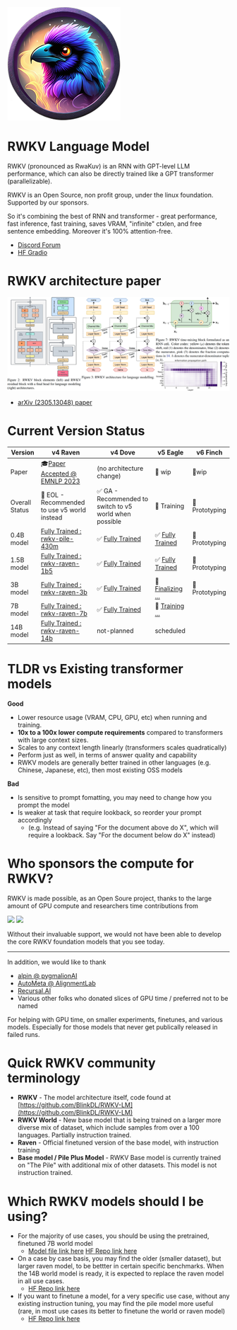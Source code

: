 ![RWKV raven avartar](./img/rwkv-avartar-256p.png)

# RWKV Language Model

RWKV (pronounced as RwaKuv) is an RNN with GPT-level LLM performance, which can also be directly trained like a GPT transformer (parallelizable).

RWKV is an Open Source, non profit group, under the linux foundation. Supported by our sponsors.

So it's combining the best of RNN and transformer - great performance, fast inference, fast training, saves VRAM, "infinite" ctxlen, and free sentence embedding. Moreover it's 100% attention-free.

- [Discord Forum](https://discord.gg/bDSBUMeFpc)
- [HF Gradio](https://huggingface.co/spaces/BlinkDL/RWKV-Gradio-2)

# RWKV architecture paper

[![RWKV paper cover](./img/RWKV-paper.png)](https://arxiv.org/abs/2305.13048)
- [arXiv (2305.13048) paper](https://arxiv.org/abs/2305.13048)

# Current Version Status

| Version | v4 Raven | v4 Dove | v5 Eagle | v6 Finch |
|---|---|---|---|---|
| Paper | 🎓[Paper Accepted @ EMNLP 2023](https://arxiv.org/abs/2305.13048) | (no architecture change) | 🔧 wip | 🧪wip |
| Overall Status | 🌚 EOL - Recommended to use v5 world instead | ✅ GA - Recommended to switch to v5 world when possible | 🔧 Training | 🧪 Prototyping |
| 0.4B model | [Fully Trained : rwkv-pile-430m](https://huggingface.co/RWKV/rwkv-4-430m-pile) | ✅ [Fully Trained](https://huggingface.co/RWKV/rwkv-4-world-430m) | ✅ [Fully Trained](https://huggingface.co/BlinkDL/rwkv-5-world/blob/main/RWKV-5-World-0.4B-v2-20231113-ctx4096.pth) | 🧪 Prototyping |
| 1.5B model | [Fully Trained : rwkv-raven-1b5](https://huggingface.co/RWKV/rwkv-raven-1b5) | ✅ [Fully Trained](https://huggingface.co/RWKV/rwkv-4-world-1b5) | ✅ [Fully Trained](https://huggingface.co/BlinkDL/rwkv-5-world/blob/main/RWKV-5-World-1B5-v2-20231025-ctx4096.pth) | 🧪 Prototyping |
| 3B model | [Fully Trained : rwkv-raven-3b](https://huggingface.co/RWKV/rwkv-raven-3b) | ✅ [Fully Trained](https://huggingface.co/RWKV/rwkv-4-world-3b) | 🔧 [Finalizing ...](https://huggingface.co/BlinkDL/rwkv-5-world/blob/main/RWKV-5-World-3B-v2-20231118-ctx16k.pth) | 🧪 Prototyping |
| 7B model | [Fully Trained : rwkv-raven-7b](https://huggingface.co/RWKV/rwkv-raven-7b) | ✅ [Fully Trained](https://huggingface.co/RWKV/rwkv-4-world-7b) | 🔧 [Training ...](https://huggingface.co/BlinkDL/temp/blob/main/rwkv-x052-7b-world-v2-79%25trained-20231208-ctx4k.pth) |  |
| 14B model | [Fully Trained : rwkv-raven-14b](https://huggingface.co/RWKV/rwkv-raven-14b) | not-planned | scheduled |  |

# TLDR vs Existing transformer models

**Good**
+ Lower resource usage (VRAM, CPU, GPU, etc) when running and training. 
+ **10x to a 100x lower compute requirements** compared to transformers with large context sizes.
+ Scales to any context length linearly (transformers scales quadratically)
+ Perform just as well, in terms of answer quality and capability
+ RWKV models are generally better trained in other languages (e.g. Chinese, Japanese, etc), then most existing OSS models

**Bad**
+ Is sensitive to prompt fomatting, you may need to change how you prompt the model
+ Is weaker at task that require lookback, so reorder your prompt accordingly
    + (e.g. Instead of saying "For the document above do X", which will require a lookback. Say "For the document below do X" instead)
 
# Who sponsors the compute for RWKV?

RWKV is made possible, as an Open Soure project, thanks to the large amount of GPU compute and researchers time contributions from

<div class="sponsor_logos">
    <a href="https://stability.ai/" target="_blank"><img src="https://wiki.rwkv.com/img/Stability-AI.jpg" width="100px"/></a>
    <a href="https://www.eleuther.ai/" target="_blank"><img src="https://wiki.rwkv.com/img/EleutherAI_logo.svg.png" width="100px"/></a>
</div>

Without their invaluable support, we would not have been able to develop the core RWKV foundation models that you see today.

---

In addition, we would like to thank
- [alpin @ pygmalionAI](https://pygmalion.chat/)
- [AutoMeta @ AlignmentLab](https://twitter.com/alignment_lab)
- [Recursal.AI](https://recursal.ai)
- Various other folks who donated slices of GPU time / preferred not to be named

For helping with GPU time, on smaller experiments, finetunes, and various models. Especially for those models that never get publically released in failed runs.

# Quick RWKV community terminology

- **RWKV** - The model architecture itself, code found at [https://github.com/BlinkDL/RWKV-LM](https://github.com/BlinkDL/RWKV-LM)
- **RWKV World** - New base model that is being trained on a larger more diverse mix of dataset, which include samples from over a 100 languages. Partially instruction trained.
- **Raven** - Official finetuned version of the base model, with instruction training
- **Base model / Pile Plus Model** - RWKV Base model is currently trained on "The Pile" with additional mix of other datasets. This model is not instruction trained.

# Which RWKV models should I be using?

- For the majority of use cases, you should be using the pretrained, finetuned 7B world model
    - [Model file link here](https://huggingface.co/BlinkDL/rwkv-4-world/blob/main/RWKV-4-World-7B-v1-20230626-ctx4096.pth) [HF Repo link here](https://huggingface.co/BlinkDL/rwkv-4-world)
- On a case by case basis, you may find the older (smaller dataset), but larger raven model, to be bettter in certain specific benchmarks. When the 14B world model is ready, it is expected to replace the raven model in all use cases.
    - [HF Repo link here](https://huggingface.co/BlinkDL/rwkv-4-raven)
- If you want to finetune a model, for a very specific use case, without any existing instruction tuning, you may find the pile model more useful (rare, in most use cases its better to finetune the world or raven model)
    - [HF Repo link here](https://huggingface.co/BlinkDL/rwkv-4-pile-14b)
